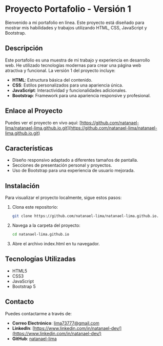 # Proyecto Portafolio - Versión 1

Bienvenido a mi portafolio en línea. Este proyecto está diseñado para mostrar mis habilidades y trabajos utilizando HTML, CSS, JavaScript y Bootstrap.

## Descripción

Este portafolio es una muestra de mi trabajo y experiencia en desarrollo web. He utilizado tecnologías modernas para crear una página web atractiva y funcional. La versión 1 del proyecto incluye:

- **HTML**: Estructura básica del contenido.
- **CSS**: Estilos personalizados para una apariencia única.
- **JavaScript**: Interactividad y funcionalidades adicionales.
- **Bootstrap**: Framework para una apariencia responsive y profesional.

## Enlace al Proyecto

Puedes ver el proyecto en vivo aquí: [https://github.com/natanael-lima/natanael-lima.github.io.git](https://github.com/natanael-lima/natanael-lima.github.io.git)

## Características

- Diseño responsivo adaptado a diferentes tamaños de pantalla.
- Secciones de presentación personal y proyectos.
- Uso de Bootstrap para una experiencia de usuario mejorada.

## Instalación

Para visualizar el proyecto localmente, sigue estos pasos:

1. Clona este repositorio:
   ```bash
   git clone https://github.com/natanael-lima/natanael-lima.github.io.git
2. Navega a la carpeta del proyecto:
   ```bash
   cd natanael-lima.github.io
3. Abre el archivo index.html en tu navegador.

## Tecnologías Utilizadas
- HTML5
- CSS3
- JavaScript
- Bootstrap 5

## Contacto

Puedes contactarme a través de:

- **Correo Electrónico**: [lima73777@gmail.com](mailto:lima73777@gmail.com)
- **LinkedIn**: [https://www.linkedin.com/in/natanael-dev/](https://www.linkedin.com/in/natanael-dev/)
- **GitHub**: [natanael-lima](https://github.com/natanael-lima)
